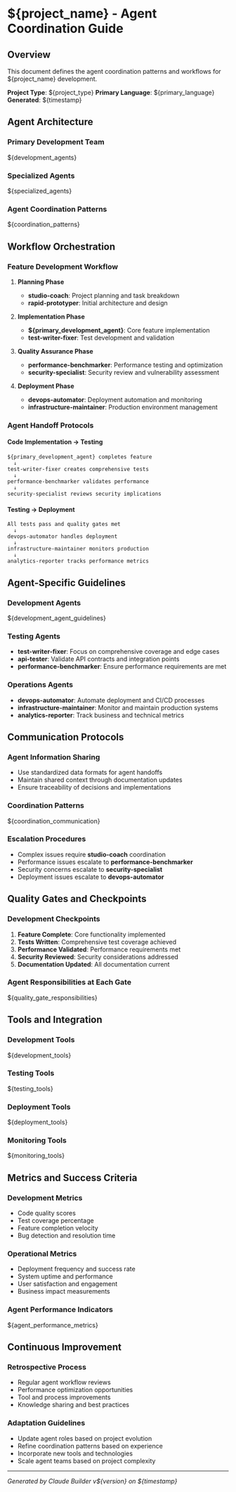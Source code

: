 # ${project_name} - Agent Coordination Guide

## Overview
This document defines the agent coordination patterns and workflows for ${project_name} development.

**Project Type**: ${project_type}
**Primary Language**: ${primary_language}
**Generated**: ${timestamp}

## Agent Architecture

### Primary Development Team
${development_agents}

### Specialized Agents
${specialized_agents}

### Agent Coordination Patterns
${coordination_patterns}

## Workflow Orchestration

### Feature Development Workflow
1. **Planning Phase**
   - **studio-coach**: Project planning and task breakdown
   - **rapid-prototyper**: Initial architecture and design
   
2. **Implementation Phase**
   - **${primary_development_agent}**: Core feature implementation
   - **test-writer-fixer**: Test development and validation
   
3. **Quality Assurance Phase**
   - **performance-benchmarker**: Performance testing and optimization
   - **security-specialist**: Security review and vulnerability assessment
   
4. **Deployment Phase**
   - **devops-automator**: Deployment automation and monitoring
   - **infrastructure-maintainer**: Production environment management

### Agent Handoff Protocols

#### Code Implementation → Testing
```
${primary_development_agent} completes feature
  ↓
test-writer-fixer creates comprehensive tests
  ↓  
performance-benchmarker validates performance
  ↓
security-specialist reviews security implications
```

#### Testing → Deployment
```
All tests pass and quality gates met
  ↓
devops-automator handles deployment
  ↓
infrastructure-maintainer monitors production
  ↓
analytics-reporter tracks performance metrics
```

## Agent-Specific Guidelines

### Development Agents
${development_agent_guidelines}

### Testing Agents
- **test-writer-fixer**: Focus on comprehensive coverage and edge cases
- **api-tester**: Validate API contracts and integration points
- **performance-benchmarker**: Ensure performance requirements are met

### Operations Agents
- **devops-automator**: Automate deployment and CI/CD processes
- **infrastructure-maintainer**: Monitor and maintain production systems
- **analytics-reporter**: Track business and technical metrics

## Communication Protocols

### Agent Information Sharing
- Use standardized data formats for agent handoffs
- Maintain shared context through documentation updates
- Ensure traceability of decisions and implementations

### Coordination Patterns
${coordination_communication}

### Escalation Procedures
- Complex issues require **studio-coach** coordination
- Performance issues escalate to **performance-benchmarker**
- Security concerns escalate to **security-specialist**
- Deployment issues escalate to **devops-automator**

## Quality Gates and Checkpoints

### Development Checkpoints
1. **Feature Complete**: Core functionality implemented
2. **Tests Written**: Comprehensive test coverage achieved
3. **Performance Validated**: Performance requirements met
4. **Security Reviewed**: Security considerations addressed
5. **Documentation Updated**: All documentation current

### Agent Responsibilities at Each Gate
${quality_gate_responsibilities}

## Tools and Integration

### Development Tools
${development_tools}

### Testing Tools
${testing_tools}

### Deployment Tools
${deployment_tools}

### Monitoring Tools
${monitoring_tools}

## Metrics and Success Criteria

### Development Metrics
- Code quality scores
- Test coverage percentage
- Feature completion velocity
- Bug detection and resolution time

### Operational Metrics
- Deployment frequency and success rate
- System uptime and performance
- User satisfaction and engagement
- Business impact measurements

### Agent Performance Indicators
${agent_performance_metrics}

## Continuous Improvement

### Retrospective Process
- Regular agent workflow reviews
- Performance optimization opportunities
- Tool and process improvements
- Knowledge sharing and best practices

### Adaptation Guidelines
- Update agent roles based on project evolution
- Refine coordination patterns based on experience
- Incorporate new tools and technologies
- Scale agent teams based on project complexity

---

*Generated by Claude Builder v${version} on ${timestamp}*